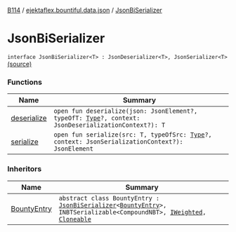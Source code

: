 [B114](../../index.md) / [ejektaflex.bountiful.data.json](../index.md) / [JsonBiSerializer](./index.md)

# JsonBiSerializer

`interface JsonBiSerializer<T> : JsonDeserializer<T>, JsonSerializer<T>` [(source)](https://github.com/ejektaflex/Bountiful/tree/develop/src/main/kotlin/ejektaflex/bountiful/data/json/JsonBiSerializer.kt#L6)

### Functions

| Name | Summary |
|---|---|
| [deserialize](deserialize.md) | `open fun deserialize(json: JsonElement?, typeOfT: `[`Type`](https://docs.oracle.com/javase/8/docs/api/java/lang/reflect/Type.html)`?, context: JsonDeserializationContext?): T` |
| [serialize](serialize.md) | `open fun serialize(src: T, typeOfSrc: `[`Type`](https://docs.oracle.com/javase/8/docs/api/java/lang/reflect/Type.html)`?, context: JsonSerializationContext?): JsonElement` |

### Inheritors

| Name | Summary |
|---|---|
| [BountyEntry](../../ejektaflex.bountiful.data.bounty/-bounty-entry/index.md) | `abstract class BountyEntry : `[`JsonBiSerializer`](./index.md)`<`[`BountyEntry`](../../ejektaflex.bountiful.data.bounty/-bounty-entry/index.md)`>, INBTSerializable<CompoundNBT>, `[`IWeighted`](../../ejektaflex.bountiful.util/-i-weighted/index.md)`, `[`Cloneable`](https://kotlinlang.org/api/latest/jvm/stdlib/kotlin/-cloneable/index.html) |
